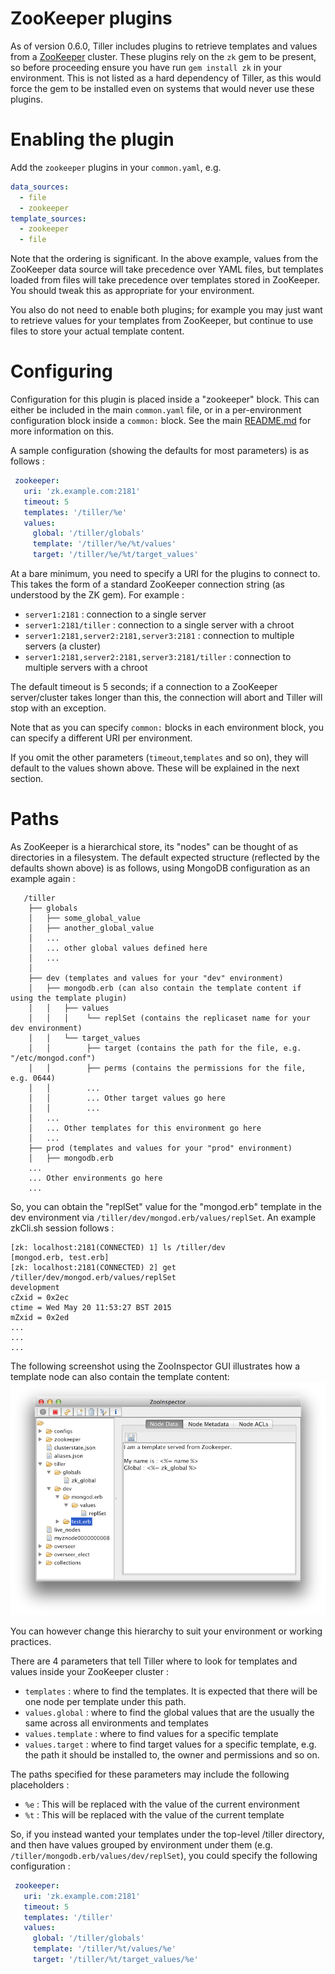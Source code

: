 # ZooKeeper plugins

As of version 0.6.0, Tiller includes plugins to retrieve templates and values from a [ZooKeeper](http://zookeeper.apache.org/) cluster. These plugins rely on the `zk` gem to be present, so before proceeding ensure you have run `gem install zk` in your environment. This is not listed as a hard dependency of Tiller, as this would force the gem to be installed even on systems that would never use these plugins.
 

# Enabling the plugin
Add the `zookeeper` plugins in your `common.yaml`, e.g.

```yaml 
data_sources:
  - file
  - zookeeper
template_sources:
  - zookeeper
  - file
```

Note that the ordering is significant. In the above example, values from the ZooKeeper data source will take precedence over YAML files, but templates loaded from files will take precedence over templates stored in ZooKeeper. You should tweak this as appropriate for your environment.

You also do not need to enable both plugins; for example you may just want to retrieve values for your templates from ZooKeeper, but continue to use files to store your actual template content.

# Configuring
Configuration for this plugin is placed inside a "zookeeper" block. This can either be included in the main `common.yaml` file, or in a per-environment configuration block inside a `common:` block. See the main [README.md](https://github.com/markround/tiller/blob/master/README.md#common-configuration) for more information on this. 

A sample configuration (showing the defaults for most parameters) is as follows :
```yaml
 zookeeper:
   uri: 'zk.example.com:2181'
   timeout: 5
   templates: '/tiller/%e'
   values:
     global: '/tiller/globals'
     template: '/tiller/%e/%t/values'
     target: '/tiller/%e/%t/target_values'
```

At a bare minimum, you need to specify a URI for the plugins to connect to. This takes the form of a standard ZooKeeper connection string (as understood by the ZK gem). For example :

* `server1:2181` : connection to a single server
* `server1:2181/tiller` : connection to a single server with a chroot
* `server1:2181,server2:2181,server3:2181` : connection to multiple servers (a cluster)
* `server1:2181,server2:2181,server3:2181/tiller` : connection to multiple servers with a chroot

The default timeout is 5 seconds; if a connection to a ZooKeeper server/cluster takes longer than this, the connection will abort and Tiller will stop with an exception.

Note that as you can specify `common:` blocks in each environment block, you can specify a different URI per environment. 

If you omit the other parameters (`timeout`,`templates` and so on), they will default to the values shown above. These will be explained in the next section.

# Paths
As ZooKeeper is a hierarchical store, its "nodes" can be thought of as directories in a filesystem. The default expected structure (reflected by the defaults shown above) is as follows, using MongoDB configuration as an example again :

 	   /tiller
 	    ├── globals
	    │   ├── some_global_value
	    │   ├── another_global_value
	    │   ...
	    │   ... other global values defined here
	    │   ...
	    │
	    ├── dev (templates and values for your "dev" environment)
	    │   ├── mongodb.erb (can also contain the template content if using the template plugin)
	    │   │   ├── values
	    │   │   │    └── replSet (contains the replicaset name for your dev environment)
	    │   │   └── target_values
	    │   │        ├── target (contains the path for the file, e.g. "/etc/mongod.conf")
	    │   │        ├── perms (contains the permissions for the file, e.g. 0644)
	    │   │        ...
	    │   │        ... Other target values go here
	    │   │        ... 
	    │   ...
	    │   ... Other templates for this environment go here
	    │   ...
	    ├── prod (templates and values for your "prod" environment)
	    │   ├── mongodb.erb 
	    ...
	    ... Other environments go here
	    ...

So, you can obtain the "replSet" value for the "mongod.erb" template in the dev environment via `/tiller/dev/mongod.erb/values/replSet`. An example zkCli.sh session follows :

```
[zk: localhost:2181(CONNECTED) 1] ls /tiller/dev
[mongod.erb, test.erb]
[zk: localhost:2181(CONNECTED) 2] get /tiller/dev/mongod.erb/values/replSet
development
cZxid = 0x2ec
ctime = Wed May 20 11:53:27 BST 2015
mZxid = 0x2ed
...
...
...
```
The following screenshot using the ZooInspector GUI illustrates how a template node can also contain the template content:
![Zooinspector screenshot](zooinspector.png)

You can however change this hierarchy to suit your environment or working practices.

There are 4 parameters that tell Tiller where to look for templates and values inside your ZooKeeper cluster :

* `templates` : where to find the templates. It is expected that there will be one node per template under this path.
* `values.global` : where to find the global values that are the usually the same across all environments and templates
* `values.template` : where to find values for a specific template
* `values.target` : where to find target values for a specific template, e.g. the path it should be installed to, the owner and permissions and so on.

The paths specified for these parameters may include the following placeholders :

* `%e` : This will be replaced with the value of the current environment
* `%t` : This will be replaced with the value of the current template

So, if you instead wanted your templates under the top-level /tiller directory, and then have values grouped by environment under them (e.g. `/tiller/mongodb.erb/values/dev/replSet`), you could specify the following configuration :

```yaml
 zookeeper:
   uri: 'zk.example.com:2181'
   timeout: 5
   templates: '/tiller'
   values:
     global: '/tiller/globals'
     template: '/tiller/%t/values/%e'
     target: '/tiller/%t/target_values/%e'
```





    






